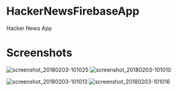 # HackerNewsFirebaseApp
Hacker News App

# Screenshots
![screenshot_20180203-101025](https://user-images.githubusercontent.com/19944703/35763117-f2247a34-08ca-11e8-95f7-9775e295e7c9.jpg)         ![screenshot_20180203-101010](https://user-images.githubusercontent.com/19944703/35763114-ef5e0f18-08ca-11e8-83f2-84c6ab468293.jpg)





![screenshot_20180203-101013](https://user-images.githubusercontent.com/19944703/35763115-f048b7f2-08ca-11e8-8301-eb23cd201a01.jpg)         ![screenshot_20180203-101016](https://user-images.githubusercontent.com/19944703/35763116-f1299a2e-08ca-11e8-9719-6cd7b0079a29.jpg)



